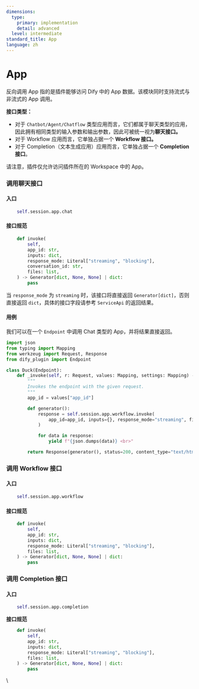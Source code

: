 ```yaml
---
dimensions:
  type:
    primary: implementation
    detail: advanced
  level: intermediate
standard_title: App
language: zh
---
```


# App

反向调用 App 指的是插件能够访问 Dify 中的 App 数据。该模块同时支持流式与非流式的 App 调用。

**接口类型：**

* 对于 `Chatbot/Agent/Chatflow`  类型应用而言，它们都属于聊天类型的应用，因此拥有相同类型的输入参数和输出参数，因此可被统一视为**聊天接口。**
* 对于 Workflow 应用而言，它单独占据一个 **Workflow 接口。**
* 对于 Completion（文本生成应用）应用而言，它单独占据一个 **Completion 接口**。

请注意，插件仅允许访问插件所在的 Workspace 中的 App。

### 调用聊天接口

#### **入口**

```python
    self.session.app.chat
```

#### **接口规范**

```python
    def invoke(
        self,
        app_id: str,
        inputs: dict,
        response_mode: Literal["streaming", "blocking"],
        conversation_id: str,
        files: list,
    ) -> Generator[dict, None, None] | dict:
        pass
```

当 `response_mode` 为 `streaming` 时，该接口将直接返回 `Generator[dict]`，否则直接返回 `dict`，具体的接口字段请参考 `ServiceApi` 的返回结果。

#### **用例**

我们可以在一个 `Endpoint` 中调用 Chat 类型的 App，并将结果直接返回。

```python
import json
from typing import Mapping
from werkzeug import Request, Response
from dify_plugin import Endpoint

class Duck(Endpoint):
    def _invoke(self, r: Request, values: Mapping, settings: Mapping) -> Response:
        """
        Invokes the endpoint with the given request.
        """
        app_id = values["app_id"]

        def generator():
            response = self.session.app.workflow.invoke(
                app_id=app_id, inputs={}, response_mode="streaming", files=[]
            )

            for data in response:
                yield f"{json.dumps(data)} <br>"

        return Response(generator(), status=200, content_type="text/html")
```

### 调用 Workflow 接口

#### **入口**

```python
    self.session.app.workflow
```

#### **接口规范**

```python
    def invoke(
        self,
        app_id: str,
        inputs: dict,
        response_mode: Literal["streaming", "blocking"],
        files: list,
    ) -> Generator[dict, None, None] | dict:
        pass
```

### 调用 Completion 接口

#### **入口**

```python
    self.session.app.completion
```

**接口规范**

```python
    def invoke(
        self,
        app_id: str,
        inputs: dict,
        response_mode: Literal["streaming", "blocking"],
        files: list,
    ) -> Generator[dict, None, None] | dict:
        pass
```

\